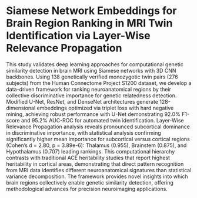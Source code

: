 # Siamese Network Embeddings for Brain Region Ranking in MRI Twin Identification via Layer-Wise Relevance Propagation

This study validates deep learning approaches for computational genetic similarity detection in brain MRI using Siamese networks with 3D CNN backbones. Using 138 genetically verified monozygotic twin pairs (276 subjects) from the Human Connectome Project S1200 dataset, we develop a data-driven framework for ranking neuroanatomical regions by their collective discriminative importance for genetic relatedness detection. Modified U-Net, ResNet, and DenseNet architectures generate 128-dimensional embeddings optimized via triplet loss with hard negative mining, achieving robust performance with U-Net demonstrating 92.0% F1-score and 95.2% AUC-ROC for automated twin identification. Layer-Wise Relevance Propagation analysis reveals pronounced subcortical dominance in discriminative importance, with statistical analysis confirming significantly higher mean importance for subcortical versus cortical regions (Cohen’s d = 2.80, p = 3.89e-6): Thalamus (0.955), Brainstem (0.875), and Hypothalamus (0.707) leading rankings. This computational hierarchy contrasts with traditional ACE heritability studies that report highest heritability in cortical areas, demonstrating that direct pattern recognition from MRI data identifies different neuroanatomical signatures than statistical variance decomposition. The framework provides novel insights into which brain regions collectively enable genetic similarity detection, offering methodological advances for precision neuroimaging applications.
